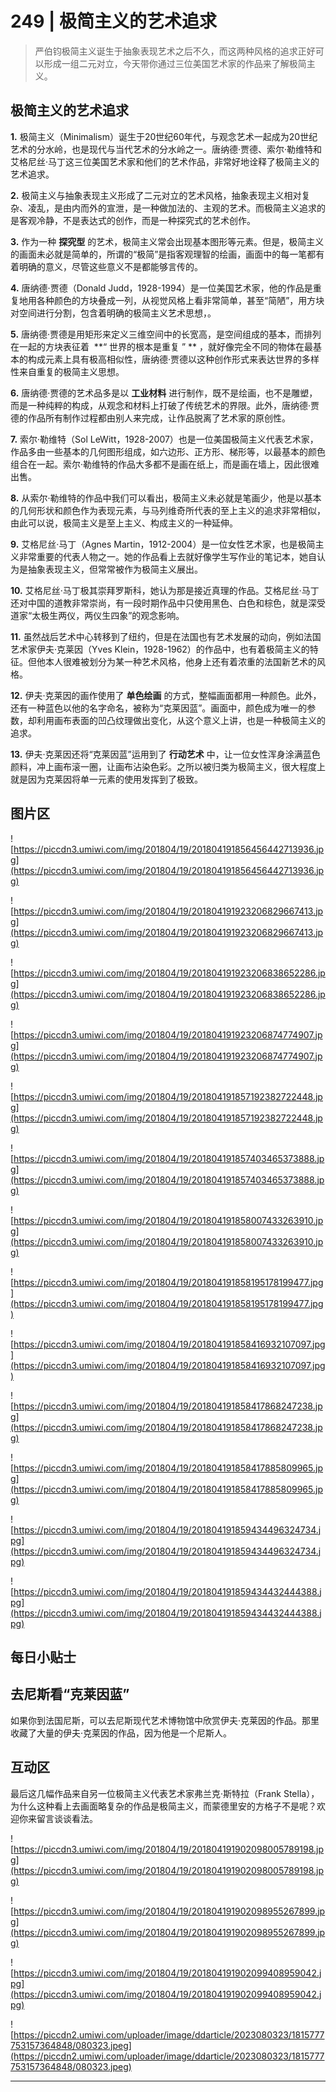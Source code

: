 # 249 | 极简主义的艺术追求

> 严伯钧极简主义诞生于抽象表现艺术之后不久，而这两种风格的追求正好可以形成一组二元对立，今天带你通过三位美国艺术家的作品来了解极简主义。

## 极简主义的艺术追求

 **1.** 极简主义（Minimalism）诞生于20世纪60年代，与观念艺术一起成为20世纪艺术的分水岭，也是现代与当代艺术的分水岭之一。唐纳德·贾德、索尔·勒维特和艾格尼丝·马丁这三位美国艺术家和他们的艺术作品，非常好地诠释了极简主义的艺术追求。

 **2.** 极简主义与抽象表现主义形成了二元对立的艺术风格，抽象表现主义相对复杂、凌乱，是由内而外的宣泄，是一种做加法的、主观的艺术。而极简主义追求的是客观冷静，不是表达式的创作，而是一种探究式的艺术创作。

 **3.** 作为一种 **探究型** 的艺术，极简主义常会出现基本图形等元素。但是，极简主义的画面未必就是简单的，所谓的“极简”是指客观理智的绘画，画面中的每一笔都有着明确的意义，尽管这些意义不是都能够言传的。

 **4.** 唐纳德·贾德（Donald Judd，1928-1994）是一位美国艺术家，他的作品是重复地用各种颜色的方块叠成一列，从视觉风格上看非常简单，甚至“简陋”，用方块对空间进行分割，包含着明确的极简主义艺术思想，。

 **5.** 唐纳德·贾德是用矩形来定义三维空间中的长宽高，是空间组成的基本，而排列在一起的方块表征着  **“ 世界的根本是重复 ” ** ，就好像完全不同的物体在最基本的构成元素上具有极高相似性，唐纳德·贾德以这种创作形式来表达世界的多样性来自重复的极简主义思想。

 **6.** 唐纳德·贾德的艺术品多是以 **工业材料** 进行制作，既不是绘画，也不是雕塑，而是一种纯粹的构成，从观念和材料上打破了传统艺术的界限。此外，唐纳德·贾德的作品所有制作过程都由别人来完成，让作品脱离了艺术家的原创性。

 **7.** 索尔·勒维特（Sol LeWitt，1928-2007）也是一位美国极简主义代表艺术家，作品多由一些基本的几何图形组成，如六边形、正方形、梯形等，以最基本的颜色组合在一起。索尔·勒维特的作品大多都不是画在纸上，而是画在墙上，因此很难出售。

 **8.** 从索尔·勒维特的作品中我们可以看出，极简主义未必就是笔画少，他是以基本的几何形状和颜色作为表现元素，与马列维奇所代表的至上主义的追求非常相似，由此可以说，极简主义是至上主义、构成主义的一种延伸。

 **9.** 艾格尼丝·马丁（Agnes Martin，1912-2004）是一位女性艺术家，也是极简主义非常重要的代表人物之一。她的作品看上去就好像学生写作业的笔记本，她自认为是抽象表现主义，但常常被作为极简主义展出。

 **10.** 艾格尼丝·马丁极其崇拜罗斯科，她认为那是接近真理的作品。艾格尼丝·马丁还对中国的道教非常崇尚，有一段时期作品中只使用黑色、白色和棕色，就是深受道家“太极生两仪，两仪生四象”的观念影响。

 **11.** 虽然战后艺术中心转移到了纽约，但是在法国也有艺术发展的动向，例如法国艺术家伊夫·克莱因（Yves Klein，1928-1962）的作品中，也有着极简主义的特征。但他本人很难被划分为某一种艺术风格，他身上还有着浓重的法国新艺术的风格。

 **12.** 伊夫·克莱因的画作使用了 **单色绘画** 的方式，整幅画面都用一种颜色。此外，还有一种蓝色以他的名字命名，被称为“克莱因蓝”。画面中，颜色成为唯一的参数，却利用画布表面的凹凸纹理做出变化，从这个意义上讲，也是一种极简主义的追求。

 **13.** 伊夫·克莱因还将“克莱因蓝”运用到了 **行动艺术** 中，让一位女性浑身涂满蓝色颜料，冲上画布滚一圈，让画布沾染色彩。之所以被归类为极简主义，很大程度上就是因为克莱因将单一元素的使用发挥到了极致。

## 图片区

![https://piccdn3.umiwi.com/img/201804/19/201804191856456442713936.jpg](https://piccdn3.umiwi.com/img/201804/19/201804191856456442713936.jpg)

![https://piccdn3.umiwi.com/img/201804/19/201804191923206829667413.jpg](https://piccdn3.umiwi.com/img/201804/19/201804191923206829667413.jpg)

![https://piccdn3.umiwi.com/img/201804/19/201804191923206838652286.jpg](https://piccdn3.umiwi.com/img/201804/19/201804191923206838652286.jpg)

![https://piccdn3.umiwi.com/img/201804/19/201804191923206874774907.jpg](https://piccdn3.umiwi.com/img/201804/19/201804191923206874774907.jpg)

![https://piccdn3.umiwi.com/img/201804/19/201804191857192382722448.jpg](https://piccdn3.umiwi.com/img/201804/19/201804191857192382722448.jpg)

![https://piccdn3.umiwi.com/img/201804/19/201804191857403465373888.jpg](https://piccdn3.umiwi.com/img/201804/19/201804191857403465373888.jpg)

![https://piccdn3.umiwi.com/img/201804/19/201804191858007433263910.jpg](https://piccdn3.umiwi.com/img/201804/19/201804191858007433263910.jpg)

![https://piccdn3.umiwi.com/img/201804/19/201804191858195178199477.jpg](https://piccdn3.umiwi.com/img/201804/19/201804191858195178199477.jpg)

![https://piccdn3.umiwi.com/img/201804/19/201804191858416932107097.jpg](https://piccdn3.umiwi.com/img/201804/19/201804191858416932107097.jpg)

![https://piccdn3.umiwi.com/img/201804/19/201804191858417868247238.jpg](https://piccdn3.umiwi.com/img/201804/19/201804191858417868247238.jpg)

![https://piccdn3.umiwi.com/img/201804/19/201804191858417885809965.jpg](https://piccdn3.umiwi.com/img/201804/19/201804191858417885809965.jpg)

![https://piccdn3.umiwi.com/img/201804/19/201804191859434496324734.jpg](https://piccdn3.umiwi.com/img/201804/19/201804191859434496324734.jpg)

![https://piccdn3.umiwi.com/img/201804/19/201804191859434432444388.jpg](https://piccdn3.umiwi.com/img/201804/19/201804191859434432444388.jpg)

## 每日小贴士

## 去尼斯看“克莱因蓝”

如果你到法国尼斯，可以去尼斯现代艺术博物馆中欣赏伊夫·克莱因的作品。那里收藏了大量的伊夫·克莱因的作品，因为他是一个尼斯人。

## 互动区

最后这几幅作品来自另一位极简主义代表艺术家弗兰克·斯特拉（Frank Stella），为什么这种看上去画面略复杂的作品是极简主义，而蒙德里安的方格子不是呢？欢迎你来留言谈谈看法。

![https://piccdn3.umiwi.com/img/201804/19/201804191902098005789198.jpg](https://piccdn3.umiwi.com/img/201804/19/201804191902098005789198.jpg)

![https://piccdn3.umiwi.com/img/201804/19/201804191902098955267899.jpg](https://piccdn3.umiwi.com/img/201804/19/201804191902098955267899.jpg)

![https://piccdn3.umiwi.com/img/201804/19/201804191902099408959042.jpg](https://piccdn3.umiwi.com/img/201804/19/201804191902099408959042.jpg)

![https://piccdn2.umiwi.com/uploader/image/ddarticle/2023080323/1815777753157364848/080323.jpeg](https://piccdn2.umiwi.com/uploader/image/ddarticle/2023080323/1815777753157364848/080323.jpeg)

---
